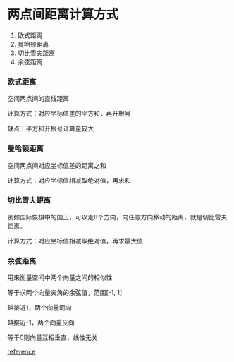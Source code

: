 # 两点间距离计算方式

1. 欧式距离
2. 曼哈顿距离
3. 切比雪夫距离
4. 余弦距离

### 欧式距离

空间两点间的直线距离

计算方式：对应坐标值差的平方和，再开根号

缺点：平方和开根号计算量较大

### 曼哈顿距离

空间两点间对应坐标值差的距离之和

计算方式：对应坐标值相减取绝对值，再求和


### 切比雪夫距离

例如国际象棋中的国王，可以走8个方向，向任意方向移动的距离，就是切比雪夫距离。

计算方式：对应坐标值相减取绝对值，再求最大值


### 余弦距离

用来衡量空间中两个向量之间的相似性

等于求两个向量夹角的余弦值，范围[-1, 1]

越接近1，两个向量同向

越接近-1，两个向量反向

等于0则向量互相垂直，线性无关

[reference](https://www.cnblogs.com/AlvinSui/p/8931074.html)
